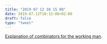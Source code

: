 ```yaml
---
title: "2019 07 12 10 15 08"
date: 2019-07-12T10:15:08+02:00
draft: false
type: "tweet"
---
```

[Explanation of combinators for the working man](https://stackoverflow.com/q/7533837).
